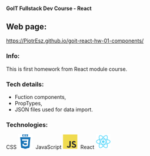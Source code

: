 #### GoIT Fullstack Dev Course - React

## Web page:

https://PiotrEsz.github.io/goit-react-hw-01-components/

### Info:

This is first homework from React module course.

### Tech details:

- Fuction components,
- PropTypes,
- JSON files used for data import.

### Technologies:

CSS
<img src="https://github.com/devicons/devicon/blob/master/icons/css3/css3-plain-wordmark.svg"  title="CSS3" alt="CSS" width="40" height="40"/>&nbsp;
JavaScript
<img src="https://github.com/devicons/devicon/blob/master/icons/javascript/javascript-original.svg" title="JavaScript" alt="JavaScript" width="40" height="40"/>&nbsp;
React
<img src="https://github.com/devicons/devicon/blob/master/icons/react/react-original.svg" title="JavaScript" alt="React" width="40" height="40"/>&nbsp;
